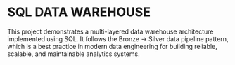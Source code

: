 # SQL DATA WAREHOUSE

This project demonstrates a multi-layered data warehouse architecture implemented using SQL. It follows the Bronze → Silver data pipeline pattern, which is a best practice in modern data engineering for building reliable, scalable, and maintainable analytics systems.
